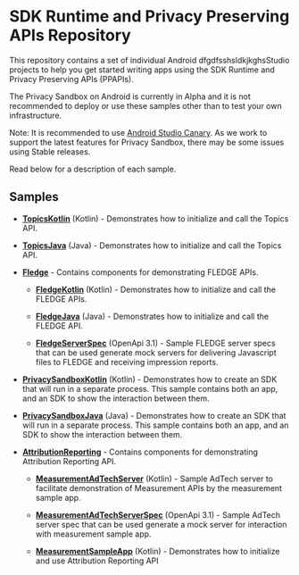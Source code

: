 SDK Runtime and Privacy Preserving APIs Repository
==================================================

This repository contains a set of individual Android dfgdfsshsldkjkghsStudio projects to help you get started writing apps using the SDK Runtime and Privacy Preserving APIs (PPAPIs).

The Privacy Sandbox on Android is currently in Alpha and it is not recommended to deploy or use these samples other than to test your own infrastructure.

Note: It is recommended to use [Android Studio
Canary](https://developer.android.com/studio/preview). As we work to support the
latest features for Privacy Sandbox, there may be some issues using Stable
releases.

Read below for a description of each sample.


Samples
----------

* **[TopicsKotlin](TopicsKotlin)** (Kotlin) - Demonstrates how to initialize and call the Topics API. 

* **[TopicsJava](TopicsJava)** (Java) - Demonstrates how to initialize and call the Topics API. 

* **[Fledge](Fledge)** - Contains components for demonstrating FLEDGE APIs.
  * **[FledgeKotlin](Fledge/FledgeKotlin)** (Kotlin) - Demonstrates how to initialize and call the FLEDGE APIs. 

  * **[FledgeJava](Fledge/FledgeJava)** (Java) - Demonstrates how to initialize and call the FLEDGE API. 

  * **[FledgeServerSpec](Fledge/FledgeServerSpec)** (OpenApi 3.1) - Sample FLEDGE server specs that can be used generate mock servers for delivering Javascript files to FLEDGE and receiving impression reports.  

* **[PrivacySandboxKotlin](PrivacySandboxKotlin)** (Kotlin) - Demonstrates how to create an SDK that will run in a separate process. This sample contains both an app, and an SDK to show the interaction between them.

* **[PrivacySandboxJava](PrivacySandboxJava)** (Java) - Demonstrates how to create an SDK that will run in a separate process. This sample contains both an app, and an SDK to show the interaction between them.

* **[AttributionReporting](AttributionReporting)** - Contains components for demonstrating Attribution Reporting API.
   * **[MeasurementAdTechServer](AttributionReporting/MeasurementAdTechServer)** (Kotlin) - Sample AdTech server to facilitate demonstration of Measurement APIs by the measurement sample app.

   * **[MeasurementAdTechServerSpec](AttributionReporting/MeasurementAdTechServerSpec)** (OpenApi 3.1) - Sample AdTech server spec that can be used generate a mock server for interaction with measurement sample app.

   * **[MeasurementSampleApp](AttributionReporting/MeasurementSampleApp)** (Kotlin) - Demonstrates how to initialize and use Attribution Reporting API

